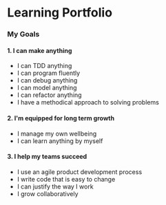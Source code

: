 # Learning Portfolio

### My Goals
#### 1. I can make anything
- I can TDD anything
- I can program fluently
- I can debug anything
- I can model anything
- I can refactor anything
- I have a methodical approach to solving problems
#### 2. I'm equipped for long term growth
- I manage my own wellbeing
- I can learn anything by myself
#### 3. I help my teams succeed
- I use an agile product development process
- I write code that is easy to change
- I can justify the way I work
- I grow collaboratively
